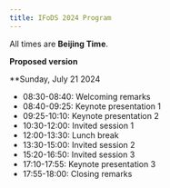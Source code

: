```yaml
---
title: IFoDS 2024 Program
---
```


All times are **Beijing Time**. 

**Proposed version**

**Sunday, July 21 2024

+ 08:30-08:40: Welcoming remarks
+ 08:40-09:25: Keynote presentation 1
+ 09:25-10:10: Keynote presentation 2
+ 10:30-12:00: Invited session 1
+ 12:00-13:30: Lunch break
+ 13:30-15:00: Invited session 2
+ 15:20-16:50: Invited session 3
+ 17:10-17:55: Keynote presentation 3
+ 17:55-18:00: Closing remarks
